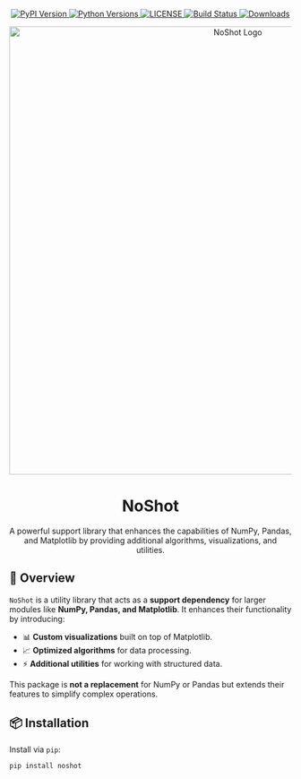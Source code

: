 <p align="center">
    <a href="https://pypi.org/project/noshot/">
        <img src="https://img.shields.io/pypi/v/noshot?color=blue&logo=pypi" alt="PyPI Version">
    </a>
    <a href="https://pypi.org/project/noshot/">
        <img src="https://img.shields.io/pypi/pyversions/noshot.svg?logo=python&color=yellow" alt="Python Versions">
    </a>
    <a href="https://opensource.org/licenses/MIT">
        <img src="https://img.shields.io/badge/license-MIT-green.svg" alt="LICENSE">
    </a>
    <a href="https://github.com/suganthangnanavelan/one-shot-coding/actions/workflows/tests.yml">
        <img src="https://img.shields.io/github/actions/workflow/status/suganthangnanavelan/one-shot-coding/tests.yml?branch=main" alt="Build Status">
    </a>
    <a href="https://pepy.tech/project/noshot">
        <img src="https://pepy.tech/badge/noshot" alt="Downloads">
    </a>
</p>

<p align="center">
    <img src="logo.png" alt="NoShot Logo" width="800">
</p>

<h1 align="center">NoShot</h1>

<p align="center">
    A powerful support library that enhances the capabilities of NumPy, Pandas, and Matplotlib by providing additional algorithms, visualizations, and utilities.
</p>

## 🚀 **Overview**
`NoShot` is a utility library that acts as a **support dependency** for larger modules like **NumPy, Pandas, and Matplotlib**. It enhances their functionality by introducing:
- 📊 **Custom visualizations** built on top of Matplotlib.
- 📈 **Optimized algorithms** for data processing.
- ⚡ **Additional utilities** for working with structured data.

This package is **not a replacement** for NumPy or Pandas but extends their features to simplify complex operations.

## 📦 **Installation**
Install via `pip`:
```sh
pip install noshot
